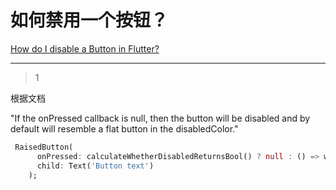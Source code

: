 # 如何禁用一个按钮？
[How do I disable a Button in Flutter?](https://stackoverflow.com/questions/49351648/how-do-i-disable-a-button-in-flutter)

___



> 1

根据文档

"If the onPressed callback is null, then the button will be disabled and by default will resemble a flat button in the disabledColor."

```dart
 RaisedButton(
      onPressed: calculateWhetherDisabledReturnsBool() ? null : () => whatToDoOnPressed,
      child: Text('Button text')
    );
```








